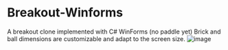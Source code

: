 # Breakout-Winforms
A breakout clone implemented with C# WinForms (no paddle yet)
Brick and ball dimensions are customizable and adapt to the screen size.
![image](https://user-images.githubusercontent.com/64379111/183517098-d1d90e1f-db7e-411f-b501-f180a8bf8a4d.png)
